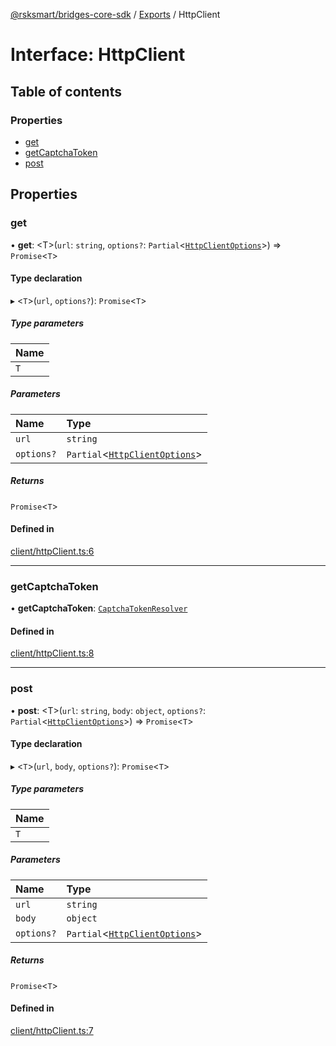 [@rsksmart/bridges-core-sdk](../README.md) / [Exports](../modules.md) / HttpClient

# Interface: HttpClient

## Table of contents

### Properties

- [get](HttpClient.md#get)
- [getCaptchaToken](HttpClient.md#getcaptchatoken)
- [post](HttpClient.md#post)

## Properties

### get

• **get**: \<T\>(`url`: `string`, `options?`: `Partial`\<[`HttpClientOptions`](HttpClientOptions.md)\>) => `Promise`\<`T`\>

#### Type declaration

▸ \<`T`\>(`url`, `options?`): `Promise`\<`T`\>

##### Type parameters

| Name |
| :------ |
| `T` |

##### Parameters

| Name | Type |
| :------ | :------ |
| `url` | `string` |
| `options?` | `Partial`\<[`HttpClientOptions`](HttpClientOptions.md)\> |

##### Returns

`Promise`\<`T`\>

#### Defined in

[client/httpClient.ts:6](https://github.com/rsksmart/bridges-core-sdk/blob/0e235bb7c0efe3213e0c46ed267b8cbbc0c6f036/src/client/httpClient.ts#L6)

___

### getCaptchaToken

• **getCaptchaToken**: [`CaptchaTokenResolver`](../modules.md#captchatokenresolver)

#### Defined in

[client/httpClient.ts:8](https://github.com/rsksmart/bridges-core-sdk/blob/0e235bb7c0efe3213e0c46ed267b8cbbc0c6f036/src/client/httpClient.ts#L8)

___

### post

• **post**: \<T\>(`url`: `string`, `body`: `object`, `options?`: `Partial`\<[`HttpClientOptions`](HttpClientOptions.md)\>) => `Promise`\<`T`\>

#### Type declaration

▸ \<`T`\>(`url`, `body`, `options?`): `Promise`\<`T`\>

##### Type parameters

| Name |
| :------ |
| `T` |

##### Parameters

| Name | Type |
| :------ | :------ |
| `url` | `string` |
| `body` | `object` |
| `options?` | `Partial`\<[`HttpClientOptions`](HttpClientOptions.md)\> |

##### Returns

`Promise`\<`T`\>

#### Defined in

[client/httpClient.ts:7](https://github.com/rsksmart/bridges-core-sdk/blob/0e235bb7c0efe3213e0c46ed267b8cbbc0c6f036/src/client/httpClient.ts#L7)
